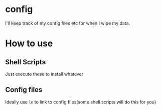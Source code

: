 # config
I'll keep track of my config files etc for when I wipe my data.

# How to use
## Shell Scripts
Just execute these to install whatever

## Config files
Ideally use `ln` to link to config files(some shell scripts will do this for you)
